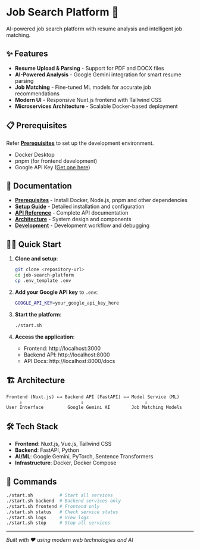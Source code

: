 # Job Search Platform 🚀

AI-powered job search platform with resume analysis and intelligent job matching.

## ✨ Features

- **Resume Upload & Parsing** - Support for PDF and DOCX files
- **AI-Powered Analysis** - Google Gemini integration for smart resume parsing
- **Job Matching** - Fine-tuned ML models for accurate job recommendations
- **Modern UI** - Responsive Nuxt.js frontend with Tailwind CSS
- **Microservices Architecture** - Scalable Docker-based deployment

## 📋 Prerequisites

Refer **[Prerequisites](docs/prerequisites.md)** to set up the development environment.
- Docker Desktop
- pnpm (for frontend development)
- Google API Key ([Get one here](https://makersuite.google.com/app/apikey))

## 📖 Documentation

- **[Prerequisites](docs/prerequisites.md)** - Install Docker, Node.js, pnpm and other dependencies
- **[Setup Guide](docs/setup.md)** - Detailed installation and configuration
- **[API Reference](docs/api.md)** - Complete API documentation
- **[Architecture](docs/architecture.md)** - System design and components
- **[Development](docs/development.md)** - Development workflow and debugging


## 🏃‍♂️ Quick Start

1. **Clone and setup**:
   ```bash
   git clone <repository-url>
   cd job-search-platform
   cp .env_template .env
   ```

2. **Add your Google API key** to `.env`:
   ```bash
   GOOGLE_API_KEY=your_google_api_key_here
   ```

3. **Start the platform**:
   ```bash
   ./start.sh
   ```

4. **Access the application**:
   - Frontend: http://localhost:3000
   - Backend API: http://localhost:8000
   - API Docs: http://localhost:8000/docs

## 🏗️ Architecture

```
Frontend (Nuxt.js) ←→ Backend API (FastAPI) ←→ Model Service (ML)
     ↓                      ↓                       ↓
User Interface         Google Gemini AI        Job Matching Models
```
## 🛠️ Tech Stack

- **Frontend**: Nuxt.js, Vue.js, Tailwind CSS
- **Backend**: FastAPI, Python
- **AI/ML**: Google Gemini, PyTorch, Sentence Transformers
- **Infrastructure**: Docker, Docker Compose

## 🚦 Commands

```bash
./start.sh          # Start all services
./start.sh backend  # Backend services only
./start.sh frontend # Frontend only
./start.sh status   # Check service status
./start.sh logs     # View logs
./start.sh stop     # Stop all services
```

---

*Built with ❤️ using modern web technologies and AI* 
